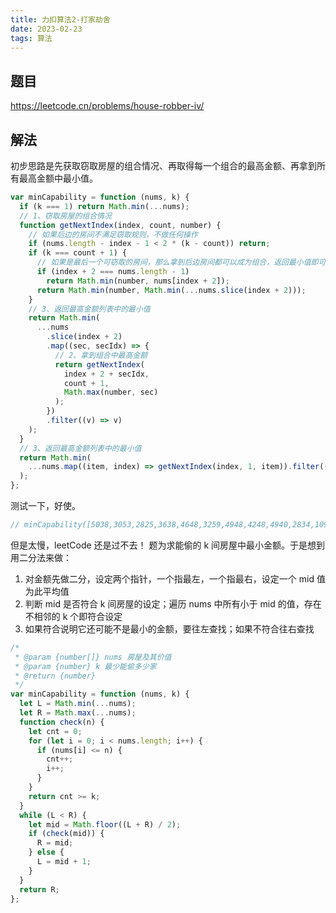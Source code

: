 ```yaml
---
title: 力扣算法2-打家劫舍
date: 2023-02-23
tags: 算法
---
```


## 题目

https://leetcode.cn/problems/house-robber-iv/

## 解法

初步思路是先获取窃取房屋的组合情况、再取得每一个组合的最高金额、再拿到所有最高金额中最小值。

```javascript
var minCapability = function (nums, k) {
  if (k === 1) return Math.min(...nums);
  // 1、窃取房屋的组合情况
  function getNextIndex(index, count, number) {
    // 如果后边的房间不满足窃取规则，不做任何操作
    if (nums.length - index - 1 < 2 * (k - count)) return;
    if (k === count + 1) {
      // 如果是最后一个可窃取的房间，那么拿到后边房间都可以成为组合，返回最小值即可
      if (index + 2 === nums.length - 1)
        return Math.min(number, nums[index + 2]);
      return Math.min(number, Math.min(...nums.slice(index + 2)));
    }
    // 3、返回最高金额列表中的最小值
    return Math.min(
      ...nums
        .slice(index + 2)
        .map((sec, secIdx) => {
          // 2、拿到组合中最高金额
          return getNextIndex(
            index + 2 + secIdx,
            count + 1,
            Math.max(number, sec)
          );
        })
        .filter((v) => v)
    );
  }
  // 3、返回最高金额列表中的最小值
  return Math.min(
    ...nums.map((item, index) => getNextIndex(index, 1, item)).filter((v) => v)
  );
};
```

测试一下，好使。

```javascript
// minCapability([5038,3053,2825,3638,4648,3259,4948,4248,4940,2834,109,5224,5097,4708,2162,3438,4152,4134,551,3961,2294,3961,1327,2395,1002,763,4296,3147,5069,2156,572,1261,4272,4158,5186,2543,5055,4735,2325,1206,1019,1257,5048,1563,3507,4269,5328,173,5007,2392,967,2768,86,3401,3667,4406,4487,876,1530,819,1320,883,1101,5317,2305,89,788,1603,3456,5221,1910,3343,4597], 28)
```

但是太慢，leetCode 还是过不去！
题为求能偷的 k 间房屋中最小金额。于是想到用二分法来做：
1. 对金额先做二分，设定两个指针，一个指最左，一个指最右，设定一个 mid 值为此平均值
2. 判断 mid 是否符合 k 间房屋的设定；遍历 nums 中所有小于 mid 的值，存在不相邻的 k 个即符合设定
3. 如果符合说明它还可能不是最小的金额，要往左查找；如果不符合往右查找

```javascript
/*
 * @param {number[]} nums 房屋及其价值
 * @param {number} k 最少能偷多少家
 * @return {number}
 */
var minCapability = function (nums, k) {
  let L = Math.min(...nums);
  let R = Math.max(...nums);
  function check(n) {
    let cnt = 0;
    for (let i = 0; i < nums.length; i++) {
      if (nums[i] <= n) {
        cnt++;
        i++;
      }
    }
    return cnt >= k;
  }
  while (L < R) {
    let mid = Math.floor((L + R) / 2);
    if (check(mid)) {
      R = mid;
    } else {
      L = mid + 1;
    }
  }
  return R;
};
```
